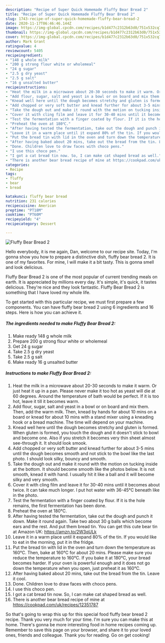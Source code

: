 ```yaml
---
description: "Recipe of Super Quick Homemade Fluffy Bear Bread 2"
title: "Recipe of Super Quick Homemade Fluffy Bear Bread 2"
slug: 1743-recipe-of-super-quick-homemade-fluffy-bear-bread-2
date: 2020-11-17T06:46:46.144Z
image: https://img-global.cpcdn.com/recipes/b1d477c2312b63d0/751x532cq70/fluffy-bear-bread-2-recipe-main-photo.jpg
thumbnail: https://img-global.cpcdn.com/recipes/b1d477c2312b63d0/751x532cq70/fluffy-bear-bread-2-recipe-main-photo.jpg
cover: https://img-global.cpcdn.com/recipes/b1d477c2312b63d0/751x532cq70/fluffy-bear-bread-2-recipe-main-photo.jpg
author: Mark Grant
ratingvalue: 4
reviewcount: 5405
recipeingredient:
- "148 g whole milk"
- "200 g strong flour white or wholemeal"
- "24 g sugar"
- "2.5 g dry yeast"
- "2.5 g salt"
- "16 g unsalted butter"
recipeinstructions:
- "Heat the milk in a microwave about 20-30 seconds to make it warm. Or just heat it up in a pan. Please never make it too hot as yeast will die at 60 degrees. Around the temperature of bath would be perfect. If it is too hot, leave it till it becomes warm."
- "Add flour, sugar, salt and yeast in a bowl or on board and mix them. Then, add the warm milk. Then, knead by hands for about 10 mins on a board or knead for about 10 mins with a stand mixer using a kneading hook or a bread machine. The time will depend on your machine."
- "Knead well here until the dough becomes stretchy and gluten is formed. When gluten is formed, you touch the dough and it doesn&#39;t stick to bowl and become one. Also if you stretch it becomes very thin sheet almost see-through it. It should look smook."
- "Add chopped or very soft butter and knead further for about 3-5 mins until the dough becomes smooth and not stick to the bowl like the last photo. I should look silky, bouncy and smooth."
- "Take the dough out and make it round with the motion on tucking inside at the bottom. It should become smooth like the photos below. It is not smooth, knead it with hand. I usually hit it like a ball and it will become silky and very smooth."
- "Cover it with cling film and leave it for 30-40 mins until it becomes about twice. It can take much longer. I put hot water with 36-45℃ beneath like in the photo."
- "Test the fermentation with a finger coated by flour. If it is the hole remains, the first fermentation has been done."
- "Preheat the oven at 180℃."
- "After having tested the fermentation, take out the dough and punch it down. Make it round again. Take two about 30 g balls which become ears and the rest. And put them bread tin. You can get this cute bear tin at Amazon UK: https://amzn.to/2W3qULk"
- "Leave it in a warm place until it expand 80% of the tin. If you would like to eat in the morning, put it in the fridge."
- "Put the bread tin with lid in the oven and turn down the temperature as 160℃. Then, bake at 160℃ for about 20 mins. Please make sure you reduce the temperature to 160℃. If you bake it at 180℃, your bread becomes harder. If your oven is powerful enough and it does not go down the temperature when you open, just preheat it as 160℃."
- "After having baked about 20 mins, take out the bread from the tin. Leave it cool."
- "Done. Children love to draw faces with choco pens."
- "I use this choco pen."
- "I got a cat bread tin now. So, I can make cat shaped bread as well."
- "There is another bear bread recipe of mine at https://cookpad.com/uk/recipes/12351787"
categories:
- Recipe
tags:
- fluffy
- bear
- bread

katakunci: fluffy bear bread 
nutrition: 231 calories
recipecuisine: American
preptime: "PT18M"
cooktime: "PT60M"
recipeyield: "4"
recipecategory: Dessert

---
```



![Fluffy Bear Bread 2](https://img-global.cpcdn.com/recipes/b1d477c2312b63d0/751x532cq70/fluffy-bear-bread-2-recipe-main-photo.jpg)

Hello everybody, it is me again, Dan, welcome to our recipe site. Today, I'm gonna show you how to prepare a distinctive dish, fluffy bear bread 2. It is one of my favorites. For mine, I will make it a bit tasty. This is gonna smell and look delicious.



Fluffy Bear Bread 2 is one of the most popular of current trending meals on earth. It is appreciated by millions every day. It's simple, it's quick, it tastes delicious. They're nice and they look fantastic. Fluffy Bear Bread 2 is something that I have loved my whole life.


To get started with this particular recipe, we must first prepare a few components. You can have fluffy bear bread 2 using 6 ingredients and 16 steps. Here is how you can achieve it.

<!--inarticleads1-->

##### The ingredients needed to make Fluffy Bear Bread 2:

1. Make ready 148 g whole milk
1. Prepare 200 g strong flour white or wholemeal
1. Get 24 g sugar
1. Take 2.5 g dry yeast
1. Take 2.5 g salt
1. Make ready 16 g unsalted butter




<!--inarticleads2-->

##### Instructions to make Fluffy Bear Bread 2:

1. Heat the milk in a microwave about 20-30 seconds to make it warm. Or just heat it up in a pan. Please never make it too hot as yeast will die at 60 degrees. Around the temperature of bath would be perfect. If it is too hot, leave it till it becomes warm.
1. Add flour, sugar, salt and yeast in a bowl or on board and mix them. Then, add the warm milk. Then, knead by hands for about 10 mins on a board or knead for about 10 mins with a stand mixer using a kneading hook or a bread machine. The time will depend on your machine.
1. Knead well here until the dough becomes stretchy and gluten is formed. When gluten is formed, you touch the dough and it doesn&#39;t stick to bowl and become one. Also if you stretch it becomes very thin sheet almost see-through it. It should look smook.
1. Add chopped or very soft butter and knead further for about 3-5 mins until the dough becomes smooth and not stick to the bowl like the last photo. I should look silky, bouncy and smooth.
1. Take the dough out and make it round with the motion on tucking inside at the bottom. It should become smooth like the photos below. It is not smooth, knead it with hand. I usually hit it like a ball and it will become silky and very smooth.
1. Cover it with cling film and leave it for 30-40 mins until it becomes about twice. It can take much longer. I put hot water with 36-45℃ beneath like in the photo.
1. Test the fermentation with a finger coated by flour. If it is the hole remains, the first fermentation has been done.
1. Preheat the oven at 180℃.
1. After having tested the fermentation, take out the dough and punch it down. Make it round again. Take two about 30 g balls which become ears and the rest. And put them bread tin. You can get this cute bear tin at Amazon UK: https://amzn.to/2W3qULk
1. Leave it in a warm place until it expand 80% of the tin. If you would like to eat in the morning, put it in the fridge.
1. Put the bread tin with lid in the oven and turn down the temperature as 160℃. Then, bake at 160℃ for about 20 mins. Please make sure you reduce the temperature to 160℃. If you bake it at 180℃, your bread becomes harder. If your oven is powerful enough and it does not go down the temperature when you open, just preheat it as 160℃.
1. After having baked about 20 mins, take out the bread from the tin. Leave it cool.
1. Done. Children love to draw faces with choco pens.
1. I use this choco pen.
1. I got a cat bread tin now. So, I can make cat shaped bread as well.
1. There is another bear bread recipe of mine at https://cookpad.com/uk/recipes/12351787




So that's going to wrap this up for this special food fluffy bear bread 2 recipe. Thank you very much for your time. I'm sure you can make this at home. There's gonna be more interesting food in home recipes coming up. Remember to save this page on your browser, and share it to your loved ones, friends and colleague. Thank you for reading. Go on get cooking!
